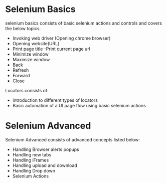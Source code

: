 # Selenium Basics
selenium basics consists of basic selenium actions and controls and covers the below topics.
- Invoking web driver (Opening chrome browser)
- Opening website(URL)
- Print page title
 -Print current page url
- Minimize window
- Maximize window
- Back
- Refresh
- Forward
- Close

Locators consists of:
- introduction to different types of locators
- Basic automation of a UI page flow using basic selenium actions

# Selenium Advanced
Selenium Advanced consists of advanced concepts listed below:
- Handling Browser alerts popups
- Handling new tabs
- Handling iFrames
- Handling upload and download
- Handling Drop down
- Selenium Actions

